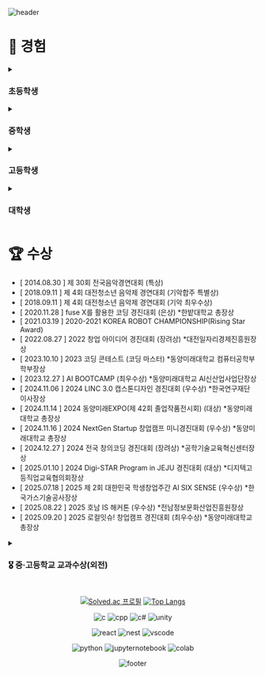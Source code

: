 <div>
  
![header](https://capsule-render.vercel.app/api?type=waving&color=0:f05650,100:553830&height=270&section=header&text=김인성's%20Github%20&fontSize=80&fontAlignY=40&desc=천재%20성장형%20올라운더%20개발자%20૮𖦹_×ა&descSize=25)

# 🦦 경험 

<details>
<summary><h3>초등학생</h3></summary>
<div markdown="1">

- 태권도 1년 (1단) *체육관
- 피아노 3년 (체르니  30) *학원
- 컴퓨터활용 방과후 2년 (타자연습, ppt 등)
<br>문서실무사 4급 취득
- [ 3학년 1학기 ] **학급 부회장** 활동
- [ 3학년 2학기 ] **학급 회장** 활동
- [ 5학년 1학기 ] **학급 회장** 활동
- 희망진로 : 과학자(5학년), 경찰(6학년)

</div>
</details>

<details>
<summary><h3>중학생</h3></summary>
<div markdown="1">

- 2017 **사도장학회 장학생**으로 중학교 입학
- 복싱 3개월 *체육관
- 오케스트라 입단 (타악기 - 글로켄슈필) *동아리
<br> 연주한 곡들 : <a href="https://www.youtube.com/watch?v=Ley7uiqSs2I">Ross Roy</a>, <a href="https://www.youtube.com/watch?v=O6Gd_eN2fWQ">The power of Korea</a>, <a href="https://www.youtube.com/watch?v=qiR0mCxK7Sc">Fate of the gods</a>
<br> 수상 후 <a href="https://youtu.be/cAplKSip6iA?si=L8-Y8CZzIRmzgnx3&t=4703">대전예술의전당에서 한국의 힘(The power of Korea) 연주</a>
- <a href="https://namu.wiki/w/%EC%88%98%ED%95%99%ED%8A%B9%EC%84%B1%ED%99%94%EC%A4%91%ED%95%99%EA%B5%90">'수학특성화중학교'  시리즈</a>를 읽고 코딩에 관심을 갖게 됨
<br><a href="https://search.shopping.naver.com/book/catalog/32456895000">'Do it! 점프 투 파이썬'</a> 이라는 책으로 python **독학 시작**
- 희망진로 : 비트박서(1학년), 프로그래머(2학년), 작곡가(3학년)
</div>
</details>

<details>
<summary><h3>고등학생</h3></summary>
<div markdown="1">

- 복싱 3개월 *체육관
- MMA 3개월 *체육관
- 배드민턴 1년 *취미동아리
- [ 1학년 ] 정규 코딩동아리 NEWCOLLAR에 가입 - <a href="https://github.com/wooj1nbot">당시 동아리부장 Github</a>
<br>여담 : 타 코딩동아리로의 인원 분산으로 우리 동아리 신입생은 나를 포함하여 3명
- [ 2학년 ] 동아리 NEWCOLLAR **부장** 활동
- [ 2학년 ~ 3학년 ] 자율동아리  Programmers **개설 및 부장** 활동 - 앱개발 학생동아리 선정 ***교육청소속**
- 희망진로 : 프로그래머(1,2,3학년)
</div>
<summary><h4>1학년</h4></summary>
<div markdown="1">

- <a href="https://school.programmers.co.kr/learn/courses/2/2-%EB%AC%B4%EB%A3%8C-%ED%8C%8C%EC%9D%B4%EC%8D%AC-%EC%9E%85%EB%AC%B8">프로그래머스 파이썬 입문 완강</a>

- [ 2020.11.21 ~ 11.27 ] 동계 SW융합 창작 캠프 *수료
<br>교육과정 : 인공지능 모델을 적용한 나만의 홈페이지 만들기
<br> 개발프로젝트(1인) : <a href="https://github.com/Danto7632/template">template</a>
- **[ 2021.01.06 ~ 03.19 ] FTC-Qualcomm 장학팀(13인) 선정 이후 로봇개발**
<br>개발프로젝트(13인, 팀장) : 흔들 골 회수 및 운송 & 링 회수 및 발사 로봇(작성예정)
<br>여담 : 팀 구성일이 13일 금요일 이었고, 인원도 13명이라 팀 명을 '13인의 금요일'로 지음
</div>
<summary><h4>2학년</h4></summary>
<div markdown="1">

- 앱인벤터기반 '공 튀기기 게임' 개선
<br>개발프로젝트(1인) : <a href="https://github.com/Danto7632/bounceball">bounceball</a>

- python프로젝트 '업다운 게임' 개발
<br>개발 프로젝트(1인) : <a href="https://github.com/Danto7632/number_guess_game">number_guess_game</a>
- 템플릿기반 '미래의 회사 웹페이지' 개발
<br>개발 프로젝트(1인) : <a href="https://github.com/Danto7632/OtterCompany">OtterCompany</a>
- 2021 삼성 주니어 SW 창작대회 예선탈락(아이디어 서류탈락)
<br>기획 프로젝트(1인) : 업로드고민중
- 영남이공대 산업현장 탐방 및 직무 멘토링 프로그램
<br>- [ 2021.08.18 ~ 08.19 ] IoT SW 개발자 체험(아두이노, 엔트리) *수료
<br>- [ 2021.08.23 ~ 08.25 ] 정보보호 전문가 - 화이트해커(WebGoat) *수료
<br>- [ 2021.08.30 ~ 08.31 ] AI SW개발자 체험(K-means, K-NN) *수료
- 2021 NYPC 예선탈락 (당시 어렵다고 느꼈고, 멘토링과 날짜가 겹침)
- "C#을 활용한 몬티홀 문제 증명"이라는 수학체험 부스 운영 - 최종 3위
<br>개발 프로젝트(1인) : <a href="https://github.com/Danto7632/MontyHall">MontyHall</a>
- 해킹방어대회 CTF 미수상 (4문제부터 수상권, but 3문제 풀었음)

</div>
<summary><h4>3학년</h4></summary>
<div markdown="1">

- 창업 아이디어 교내 1위 -> 학교대표 모의 크라우드 펀딩 대회 - 최종6위

- 플래피버드 카피코딩(<a href="https://www.youtube.com/watch?v=EqoU1PodQQ4">유튜브</a>)으로 수달의 모험 개발
<br>개발 프로젝트(1인) : <a href="https://github.com/Danto7632/otter_s_journey">otter_s_journey</a>
- 2022 KOI 정보올림피아드 미수상 (당시 어렵다고 느꼈음)

</div>
</details>

<details>
<summary><h3>대학생</h3></summary>
<div markdown="1">

- **개교 60주년 기념 리더장학생 선정(석차2위)**
- 배드민턴 1년 *교양, 동아리, 동호회
- 외주 2년(41건), 수학학원 7개월, 수학과외 3개월, 편의점 3개월, 교내근로(中)
- PCCE LV3(재응시예정..) / 정보처리산업기사 취득
- [ 1학년 1학기 ] 전공동아리 EL에 가입 - <a href="https://github.com/asy047">당시 동아리회장 Github</a>
- [ 1학년 2학기 ~ 2학년 1학기 ] 동아리 EL **홍보차장** 활동
- [ 2학년 2학기 ~ 3학년 1학기 ] 동아리 EL **홍보부장** 활동
- [ 1학년 2학기 ~ 2학년 2학기 ] **반대표** 활동
- [ 3학년 1학기 ~ 3학년 2학기] **학과대표(학회장)** 활동
- [ 2학년 2학기 ~ 3학년 2학기 ] 전공튜터링 **튜터**로 활동
- [ 3학년 1학기 ] 자료구조(+코테) 스터디 **운영**
- [ 3학년 1학기 ~ 3학년 2학기 ] D.StartupZone **대표**(교내 창업지원팀)
</div>
<summary><h4>1학년</h4></summary>
<div markdown="1">

- [ 2023.04.17 ~ 06.12 ] 1학년 1학기 웹과제 - 가구쇼핑몰(ikea 기반)
<br>개발 프로젝트(4인, 팀장) : <a href="https://github.com/Danto7632/retto">retto</a>(현재비공개)

- [ 2023.07.04 ~ 08.25 ] 1학년 여름방학 팀프로젝트 - 잡다한 웹구현(망함)
<br>개발 프로젝트(3인, 팀장) : <a href="https://github.com/Danto7632/UniTechHub">UniTectHub</a>(현재비공개)
- [ 2023.12.26 ~ 12.27 ] AI PD Lab BOOTCAMP(1박2일)
<br>기획 프로젝트(6인) : AI 스마트팜을 이용한 융합 서비스 - 팜와쓔(업로드안할예정)
- [ 2024.01.09 ~ 02.29 ] 1학년 겨울방학 팀프로젝트 - 게임(뱀서장르)
<br>개발 프로젝트(2인) : <a href="https://github.com/Danto7632/GDP">GDP</a>
</div>
<summary><h4>2학년</h4></summary>
<div markdown="1">

- 2학년 1학기 웹과제 - 쇼핑몰(React, api 등)
<br>개발 프로젝트(1인) : 이름없음(업로드안할예정)

- 2학년 1학기 IoT과제 - 자율주행로봇(최적탐색-미로알고리즘)
<br>개발 프로젝트(1인) : BatsBot(업로드안할예정)
- 2학년 여름방학 개인프로젝트(하루) - 동아리 EL 홍보페이지ver.1(React)
<br>개발 프로젝트(1인) : <a href="https://github.com/Danto7632/ELPromotionPage">ELPromotionPage</a>
- **[2024.04.16 ~ 10.22 ] EXPO 프로젝트 - AI 손 발달 및 재활 운동 플랫폼**
<br> 개발 프로젝트(14인, 팀장) : <a href="https://github.com/Danto7632/leaf_tale">leaf_tale</a>
<br>여담 : 2025년 02월 21일자를 기준으로 지식재산권 특허 출원 신청
- **[ 2024.10.22 ~ 10.25 ] <a href="https://www.coex.co.kr/exhibitions/2024-%ED%95%9C%EA%B5%AD%EC%A0%84%EC%9E%90%EC%A0%84/">KES2024(한국전자전)</a> 서울 COEX 작품전시**
<br>여담 : 전시이후 <a href="https://cornestech.co.jp/">일본의 LeapMotion 유통사</a>와의 컨택이 있었음
- **[ 2024.11.06 ~ 11.08 ] <a href="https://uicexpo.org/">산학연협력EXPO</a> 부산 BEXCO 작품전시**
- **[ 2024.11.11 ~ 11.15 ] <a href="https://dataen.ai/challenge/history/2024">2024 POSTECT X OIBC CHALLENGE</a> - 200여 팀 중 최종 18위(17위까지 입상)**
<br>대회 내용 : 기상예측데이터를 활용하여 전력시장 예측 모델을 만들고 5일간 결과제출
<br>개발 모델(5인, 팀장) : <a href="https://github.com/Danto7632/2024_6th_OIBC_EL">2024_6th_OIBC_EL</a>
- [ 2024.11.15 ~ 11.16 ] NextGen Startup 창업캠프(1박2일) *수료
<br>기획 프로젝트(4인, 팀장) : 노코드 머신러닝 NoCodeML(업로드고민중)
- [ 2024.11.21 ~ 11.23 ] 제주형 스마트팩토리 캠프(2박3일) *수료
- 2학년 2학기 백엔드과제 - 커스텀 로또사이트(jsp, api 등)
<br>개발 프로젝트(2인) : <a href="https://github.com/ghkdtjfxkd/jsp-lotto-captain">jsp_lotto_captain</a>
- **[ 2025.01.06 ~ 01.10 ] Digi-STAR Program in JEJU 프로그램(4박5일)**
<br>개발 프로젝트(8인, 팀장) : 생성형 AI 기반 제주관광코스(업로드안할예정)
<br>여담 : 각자의 역할을 착실히 수행하는 팀플을 경험했고, 잊지 못할 추억임
- [ 2025.01.09 ~ 01.10 ] 지산학 한마당 Gvalley 작품전시
- 2학년 겨울방학 개인프로젝트(하루) - 동아리 EL 홍보페이지ver.2(React)
<br>개발 프로젝트(1인) : <a href="https://github.com/Danto7632/ELPromotionPage2">ELPromotionPage2</a>
</div>
<summary><h4>3학년</h4></summary>
<div markdown="1">

- **[2025.03.07 ~ 진행중 ] 한이음 드림업 프로젝트 - Project Management System**
<br>개발 프로젝트(5인) : Navis(작성예정)
<br>여담 : 중간평가 결과 - 우수 프로젝트 선정(상위30%)

- **[2025.03.10 ~ 진행중 ] 3학년 졸업작품 - 코드 시각화 플랫폼**
<br>개발 프로젝트(5인, 팀장) : <a href="https://github.com/DMU-DebugVisual">Zivorp</a>
- 3학년 1학기 스터디관리(하루) - 스터디원 solvedac 랭킹제공(티어, 스트릭) 플랫폼
<br>개발 프로젝트(1인) : <a href="https://github.com/Danto7632/solvedac_profile">solvedac_profile</a>
- [ 2025.05.09 ] 2025년 한이음 드림업 오프라인 AWS 1차 교육 *수료
- **[ 2025.05.15 ~ 진행중 ] 2025 학생창업유망팀 300+ 성장트랙 B \*최종선발**
<br>여담 : 도약트랙 일반을 불합격하여, 성장트랙 B로 재신청
- [ 2025.05.22 ~ 05.24 ] 스마트팩토리 융합 파이썬 교육 캠프(2박3일) *이중수료
- **[ 2025.07.04 ] 2025 한국컴퓨터종합학술대회 (KCC2025) 전시 및 발표**
<br>여담 : 논문게재 완료 - [생성형 AI를 활용한 자동 스프린트 계획 및 프로젝트 관리 자동화 시스템](https://www.dbpia.co.kr/journal/articleDetail?nodeId=NODE12318706)
- [ 2025.07.14 ~ 07.18 ] [A4]AX START UP(4박5일) *수료
- 3학년 여름방학 창업주간MVP모델(하루) - 수면장애 개선 앱서비스
<br> 개발 프로젝트(1인) : <a href="https://github.com/Danto7632/cansleep">cansleep</a>
- [ 2025.08.08 ~ 08.18 ] NYPC \<CODE BATTLE> 온라인 라운드 *인증서
- [ 2025.08.22 ~ 08.23 ] 호남is해커톤(1박2일) *수료
<br> 개발 프로젝트(4인->2인, 팀장) : <a href="https://github.com/Danto7632/HealthSnap">HealthSnap</a>
- [ 2025.08.26 ~ 08.27 ] Next Level 취업캠프 *수료
- [ 2025.09.19 ~ 09.20 ] 로컬잇슈! 창업캠프 *수료
<br> 개발 프로젝트(1안) : <a href="https://github.com/Danto7632/LOOPI">LOOPI</a>

</div>
</details>

# 🏆 수상
- [ 2014.08.30 ] 제 30회 전국음악경연대회 (특상)
- [ 2018.09.11 ] 제 4회 대전청소년 음악제 경연대회 (기악합주 특별상)
- [ 2018.09.11 ] 제 4회 대전청소년 음악제 경연대회 (기악 최우수상)
- [ 2020.11.28 ] fuse X를 활용한 코딩 경진대회 (은상) *한밭대학교 총장상
- [ 2021.03.19 ] 2020-2021 KOREA ROBOT CHAMPIONSHIP(Rising Star Award)
- [ 2022.08.27 ] 2022 창업 아이디어 경진대회 (장려상) *대전일자리경제진흥원장상
- [ 2023.10.10 ] 2023 코딩 콘테스트 (코딩 마스터) *동양미래대학교 컴퓨터공학부 학부장상
- [ 2023.12.27 ] AI BOOTCAMP (최우수상) *동양미래대학교 AI신산업사업단장상 
- [ 2024.11.06 ] 2024 LINC 3.0 캡스톤디자인 경진대회 (우수상) *한국연구재단 이사장상
- [ 2024.11.14 ] 2024 동양미래EXPO(제 42회 졸업작품전시회) (대상) *동양미래대학교 총장상
- [ 2024.11.16 ] 2024 NextGen Startup 창업캠프 미니경진대회 (우수상) *동양미래대학교 총장상
- [ 2024.12.27 ] 2024 전국 창의코딩 경진대회 (장려상) *공학기술교육혁신센터장상
- [ 2025.01.10 ] 2024 Digi-STAR Program in JEJU 경진대회 (대상) *디지텍고등직업교육협의회장상
- [ 2025.07.18 ] 2025 제 2회 대한민국 학생창업주간 AI SIX SENSE (우수상) *한국가스기술공사장상
- [ 2025.08.22 ] 2025 호남 IS 해커톤 (우수상) *전남정보문화산업진흥원장상
- [ 2025.09.20 ] 2025 로컬잇슈! 창업캠프 경진대회 (최우수상) *동양미래대학교 총장상

<details>
<summary><h3>🎖️ 중·고등학교 교과수상(외전)</h3></summary>
<div markdown="1">
  
**중학교**
- [ 2017.05.29 / 1학년 ] 수학·과학 경시대회(수학부문) (동상 3위)
- [ 2018.05.28 / 2학년 ] 수학경시대회 (3위)

**고등학교**
- [ 2020.12.24 / 1학년 ] 1·2학년 수학올림피아드 (동상 3위)
- [ 2021.06.08 / 2학년 1학기 ] 과학올림피아드(화학) (은상 2위)
- [ 2021.12.24 / 2학년 2학기 ] 과학경시대회(화학) (은상 2위)
- [ 2022.04.01 / 3학년 1학기 ] 과학경시대회(화학부문) (동상 3위)
</div>
</details>


<br>

<div align = "center">

  [![Solved.ac
프로필](https://mazassumnida.wtf/api/v2/generate_badge?boj=danto7632)](https://solved.ac/danto7632)
[![Top Langs](https://github-readme-stats.vercel.app/api/top-langs/?username=danto7632&layout=compact&langs_count=6)](https://github.com/danto7632)

![c](https://img.shields.io/badge/C-561550?style=for-the-badge&logo=c&logoColor=white)
![cpp](https://img.shields.io/badge/C++-462699?style=for-the-badge&logo=C%2B%2B&logoColor=white)
![c#](https://img.shields.io/badge/C%23-239120?style=for-the-badge&logo=unity&logoColor=white)
![unity](https://img.shields.io/badge/Unity-100000?style=for-the-badge&logo=unity&logoColor=white)
<br>

![react](https://img.shields.io/badge/React-20232A?style=for-the-badge&logo=react&logoColor=61DAFB)
![nest](https://img.shields.io/badge/nestjs-E0234E?style=for-the-badge&logo=nestjs&logoColor=white)
![vscode](https://img.shields.io/badge/Visual_Studio_Code-0078D4?style=for-the-badge&logo=visual%20studio%20code&logoColor=white)

![python](https://img.shields.io/badge/Python-3776AB?style=for-the-badge&logo=python&logoColor=white)
![jupyternotebook](https://img.shields.io/badge/Jupyter%20Notebook-F37626?style=for-the-badge&logo=jupyter&logoColor=white)
![colab](https://img.shields.io/badge/Colab-F9AB00?style=for-the-badge&logo=googlecolab&color=525252)

![footer](https://capsule-render.vercel.app/api?type=waving&&color=0:553830,100:f05650&height=130&section=footer&fontSize=90)
</div>

<!--[![Readme Card](https://github-readme-stats.vercel.app/api/pin/?username=danto7632&theme=solarized-light&repo=github-readme-stat)](https://github.com/anuraghazra/github-readme-stats)--!>
